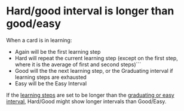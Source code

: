 # Hard/good interval is longer than good/easy

When a card is in learning:

- Again will be the first learning step
- Hard will repeat the current learning step (except on the first step, where it is the average of first and second steps)```
- Good will the the next learning step, or the Graduating interval if learning steps are exhausted
- Easy will be the Easy Interval

If the [learning steps](https://docs.ankiweb.net/deck-options.html) are set to be longer than the [graduating or easy interval](https://docs.ankiweb.net/deck-options.html), Hard/Good might show longer intervals than Good/Easy.
